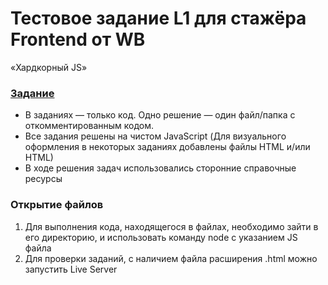 # Тестовое задание L1 для стажёра Frontend от WB
 «Хардкорный JS»

### [Задание](https://docs.google.com/document/d/1-j2WrxDHfFHcSJvQYE5swmvNMACqe4YSuf1T0B7bqYI/edit#heading=h.62hsc9t7ocbc)
- В заданиях — только код. Одно решение — один файл/папка с откомментированным кодом.
- Все задания решены на чистом JavaScript (Для визуального оформления в некоторых заданиях добавлены файлы HTML и/или HTML)
- В ходе решения задач использовались сторонние справочные ресурсы

### Открытие файлов
  1. Для выполнения кода, находящегося в файлах, необходимо зайти в его директорию, и использовать команду node с указанием JS файла
  2. Для проверки заданий, с наличием файла расширения .html можно запустить Live Server

